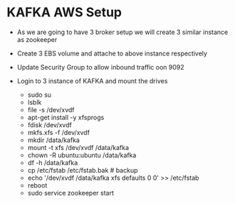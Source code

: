 # KAFKA AWS Setup

- As we are going to have 3 broker setup we will create 3 similar instance as zookeeper

- Create 3 EBS volume and attache to above instance respectively

- Update Security Group to allow inbound traffic oon  9092

- Login to 3 instance of KAFKA and mount the drives
    - sudo su
    - lsblk
    - file -s /dev/xvdf
    - apt-get install -y xfsprogs
    - fdisk /dev/xvdf
    - mkfs.xfs -f /dev/xvdf
    - mkdir /data/kafka
    - mount -t xfs /dev/xvdf /data/kafka
    - chown -R ubuntu:ubuntu /data/kafka
    - df -h /data/kafka
    - cp /etc/fstab /etc/fstab.bak # backup
    - echo '/dev/xvdf /data/kafka xfs defaults 0 0' >> /etc/fstab
    - reboot
    - sudo service zookeeper start



